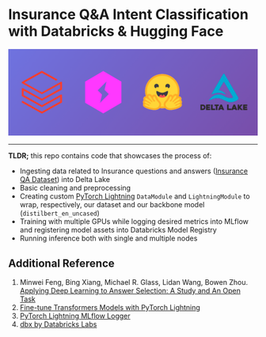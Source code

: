 # Insurance Q&A Intent Classification with Databricks & Hugging Face

<img src="https://github.com/rafaelvp-db/dbx-insurance-qa-hugging-face/blob/master/img/header.png?raw=true" />

<hr />

**TLDR;** this repo contains code that showcases the process of:
* Ingesting data related to Insurance questions and answers ([Insurance QA Dataset](https://github.com/shuzi/insuranceQA)) into Delta Lake
* Basic cleaning and preprocessing
* Creating custom [PyTorch Lightning](https://www.pytorchlightning.ai/) `DataModule` and `LightningModule` to wrap, respectively, our dataset and our backbone model (`distilbert_en_uncased`)
* Training with multiple GPUs while logging desired metrics into MLflow and registering model assets into Databricks Model Registry
* Running inference both with single and multiple nodes


## Additional Reference

1. Minwei Feng, Bing Xiang, Michael R. Glass, Lidan Wang, Bowen Zhou. [Applying Deep Learning to Answer Selection: A Study and An Open Task](https://arxiv.org/abs/1508.01585)
2. [Fine-tune Transformers Models with PyTorch Lightning](https://pytorch-lightning.readthedocs.io/en/stable/notebooks/lightning_examples/text-transformers.html)
3. [PyTorch Lightning MLflow Logger](https://pytorch-lightning.readthedocs.io/en/stable/api/pytorch_lightning.loggers.mlflow.html)
4. [dbx by Databricks Labs](https://docs.databricks.com/dev-tools/dbx.html)
